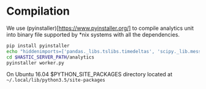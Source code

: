 # Compilation

We use (pyinstaller)[https://www.pyinstaller.org/] to compile analytics unit into binary file supported by *nix systems with all the dependencies.

```bash
pip install pyinstaller
echo "hiddenimports=['pandas._libs.tslibs.timedeltas', 'scipy._lib.messagestream']" | cat > $PYTHON_SITE_PACKAGES/PyInstaller/hooks/hook-pandas.py
cd $HASTIC_SERVER_PATH/analytics
pyinstaller worker.py
```

On Ubuntu 16.04 $PYTHON_SITE_PACKAGES directory located at `~/.local/lib/python3.5/site-packages`
